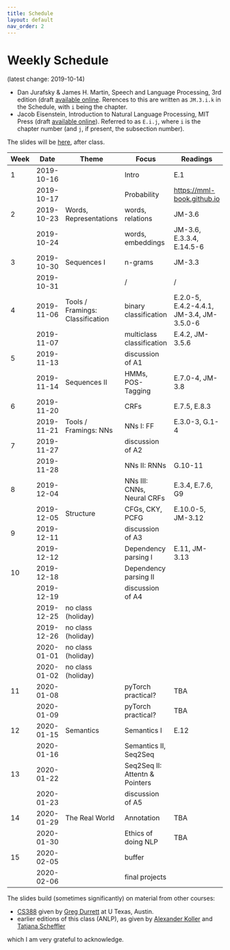 ```yaml
---
title: Schedule
layout: default
nav_order: 2
---
```


# Weekly Schedule

(latest change: 2019-10-14)


* Dan Jurafsky & James H. Martin, Speech and Language Processing, 3rd edition (draft [available online](https://web.stanford.edu/~jurafsky/slp3/). Rerences to this are written as `JM.3.i.k` in the Schedule, with `i` being the chapter.
* Jacob Eisenstein, Introduction to Natural Language Processing, MIT Press (draft [available online](https://github.com/jacobeisenstein/gt-nlp-class/tree/master/notes)). Referred to as `E.i.j`, where `i` is the chapter number (and `j`, if present, the subsection number).

The slides will be [here](https://github.com/compling-potsdam/wise19-bm1-anlp/tree/master/slides), after class.

|      Week|      Date|     Theme|     Focus|  Readings|Assignment|
|----------|----------|----------|----------|----------|----------|
|         1|2019-10-16|          |     Intro|       E.1|          |
|          |2019-10-17|          |Probability|https://mml-book.github.io|          |
|         2|2019-10-23|Words, Representations|words, relations|    JM-3.6|A1 released|
|          |2019-10-24|          |words, embeddings|JM-3.6,  E.3.3.4, E.14.5-6|          |
|         3|2019-10-30|Sequences I|   n-grams|    JM-3.3|          |
|          |2019-10-31|          |         /|         /|         /|
|         4|2019-11-06|Tools / Framings: Classification|binary classification|E.2.0-5, E.4.2-4.4.1, JM-3.4, JM-3.5.0-6|A1 due; A2 released|
|          |2019-11-07|          |multiclass classification|E.4.2, JM-3.5.6|          |
|         5|2019-11-13|          |discussion of A1|          |          |
|          |2019-11-14|Sequences II|HMMs, POS-Tagging|E.7.0-4, JM-3.8|          |
|         6|2019-11-20|          |      CRFs|E.7.5, E.8.3|A2 due; A3 released|
|          |2019-11-21|Tools / Framings: NNs| NNs I: FF|E.3.0-3, G.1-4|          |
|         7|2019-11-27|          |discussion of A2|          |          |
|          |2019-11-28|          |NNs II: RNNs|   G.10-11|          |
|         8|2019-12-04|          |NNs III: CNNs, Neural CRFs|E.3.4, E.7.6, G9|A3 due; A4 released|
|          |2019-12-05| Structure|CFGs, CKY, PCFG|E.10.0-5, JM-3.12|          |
|         9|2019-12-11|          |discussion of A3|          |          |
|          |2019-12-12|          |Dependency parsing I|E.11, JM-3.13|          |
|        10|2019-12-18|          |Dependency parsing II|          |    A4 due|
|          |2019-12-19|          |discussion of A4|          |          |
|          |2019-12-25|no class (holiday)|          |          |          |
|          |2019-12-26|no class (holiday)|          |          |          |
|          |2020-01-01|no class (holiday)|          |          |          |
|          |2020-01-02|no class (holiday)|          |          |          |
|        11|2020-01-08|          |pyTorch practical?|       TBA|A5 released|
|          |2020-01-09|          |pyTorch practical?|       TBA|          |
|        12|2020-01-15| Semantics|Semantics I|      E.12|          |
|          |2020-01-16|          |Semantics II, Seq2Seq|          |          |
|        13|2020-01-22|          |Seq2Seq II: Attentn & Pointers|          |A5 due; A6 released|
|          |2020-01-23|          |discussion of A5|          |          |
|        14|2020-01-29|The Real World|Annotation|       TBA|          |
|          |2020-01-30|          |Ethics of doing NLP|       TBA|          |
|        15|2020-02-05|          |    buffer|          |          |
|          |2020-02-06|          |final projects|          |          |


The slides build (sometimes significantly) on material from other courses:

* [CS388](http://www.cs.utexas.edu/~gdurrett/courses/fa2018/cs388.shtml) given by [Greg Durrett](https://www.cs.utexas.edu/~gdurrett/) at U Texas, Austin.
* earlier editions of this class (ANLP), as given by [Alexander Koller](http://www.coli.uni-saarland.de/~koller/) and [Tatjana Scheffler](https://www.ling.uni-potsdam.de/~scheffler/)

which I am very grateful to acknowledge.
